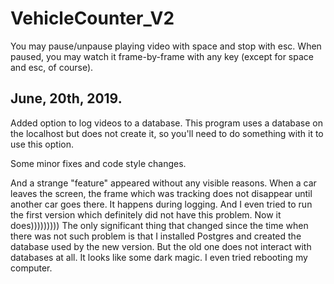 # VehicleCounter_V2


You may pause/unpause playing video with space and stop with esc. When paused, you may watch it frame-by-frame with any key (except for space and esc, of course).

## June, 20th, 2019.

Added option to log videos to a database. This program uses a database on the localhost but does not create it, so you'll need to do something with it to use this option.

Some minor fixes and code style changes.

And a strange "feature" appeared without any visible reasons. When a car leaves the screen, the frame which was tracking does not disappear until another car goes there. It happens during logging. And I even tried to run the first version which definitely did not have this problem. Now it does))))))))) The only significant thing that changed since the time when there was not such problem is that I installed Postgres and created the database used by the new version. But the old one does not interact with databases at all. It looks like some dark magic. I even tried rebooting my computer.
